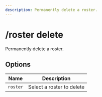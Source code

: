 ```yaml
---
description: Permanently delete a roster.
---
```


# /roster delete

Permanently delete a roster.

## Options

| Name | Description |
|------|-------------|
| `roster` | Select a roster to delete |

